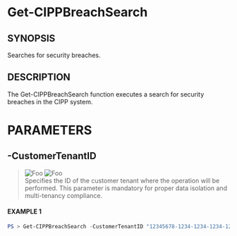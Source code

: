 # Get-CIPPBreachSearch
## SYNOPSIS
Searches for security breaches.
## DESCRIPTION
The Get-CIPPBreachSearch function executes a search for security breaches in the CIPP system.
# PARAMETERS

## **-CustomerTenantID**
> ![Foo](https://img.shields.io/badge/Type-String-Blue?) ![Foo](https://img.shields.io/badge/Mandatory-TRUE-Red?) \
Specifies the ID of the customer tenant where the operation will be performed. This parameter is mandatory for proper data isolation and multi-tenancy compliance.

 #### EXAMPLE 1
```powershell
PS > Get-CIPPBreachSearch -CustomerTenantID "12345678-1234-1234-1234-1234567890AB"
```

